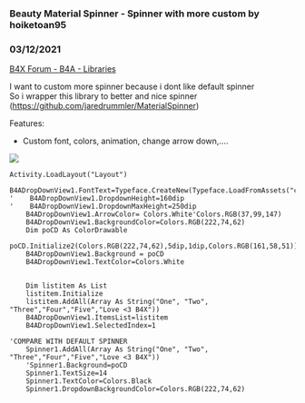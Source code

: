 ### Beauty Material Spinner - Spinner with more custom by hoiketoan95
### 03/12/2021
[B4X Forum - B4A - Libraries](https://www.b4x.com/android/forum/threads/128545/)

I want to custom more spinner because i dont like default spinner  
So i wrapper this library to better and nice spinner (<https://github.com/jaredrummler/MaterialSpinner>)  
  
Features:  
- Custom font, colors, animation, change arrow down,….  

![](https://www.b4x.com/android/forum/attachments/109508)

  
  
  
  
  

```B4X
Activity.LoadLayout("Layout")  
    B4ADropDownView1.FontText=Typeface.CreateNew(Typeface.LoadFromAssets("caviardreams.ttf"),Typeface.STYLE_BOLD)  
'    B4ADropDownView1.DropdownHeight=160dip  
'    B4ADropDownView1.DropdownMaxHeight=250dip  
    B4ADropDownView1.ArrowColor= Colors.White'Colors.RGB(37,99,147)  
    B4ADropDownView1.BackgroundColor=Colors.RGB(222,74,62)  
    Dim poCD As ColorDrawable  
    poCD.Initialize2(Colors.RGB(222,74,62),5dip,1dip,Colors.RGB(161,58,51))  
    B4ADropDownView1.Background = poCD  
    B4ADropDownView1.TextColor=Colors.White  
  
  
    Dim listitem As List  
    listitem.Initialize  
    listitem.AddAll(Array As String("One", "Two", "Three","Four","Five","Love <3 B4X"))  
    B4ADropDownView1.ItemsList=listitem  
    B4ADropDownView1.SelectedIndex=1  
  
'COMPARE WITH DEFAULT SPINNER  
    Spinner1.AddAll(Array As String("One", "Two", "Three","Four","Five","Love <3 B4X"))  
    'Spinner1.Background=poCD  
    Spinner1.TextSize=14  
    Spinner1.TextColor=Colors.Black  
    Spinner1.DropdownBackgroundColor=Colors.RGB(222,74,62)
```